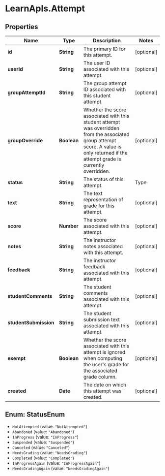 # LearnApIs.Attempt

## Properties
Name | Type | Description | Notes
------------ | ------------- | ------------- | -------------
**id** | **String** | The primary ID for this attempt. | [optional] 
**userId** | **String** | The user ID associated with this attempt. | [optional] 
**groupAttemptId** | **String** | The group attempt ID associated with this student attempt. | [optional] 
**groupOverride** | **Boolean** | Whether the score associated with this student attempt was overridden from the associated group attempt score. A value is only returned if the attempt grade is currently overridden. | [optional] 
**status** | **String** | The status of this attempt.   | Type      | Description  | --------- | --------- | | NotAttempted | none of the students in a group has submitted an attempt; applies only to group assessments | | Abandoned |   **Deprecated**: Since 9.1 SP8 unsupported status, undetermined behavior if used. | | InProgress | attempt activity has commenced, but has not been submitted for grading | | Suspended |   **Deprecated**: Since 9.1 SP8 unsupported status, undetermined behavior if used. | | Canceled |   **Deprecated**: Since 9.1 SP8 unsupported status, undetermined behavior if used. | | NeedsGrading | attempt has been submitted for grading, but has not been fully graded | | Completed | a grade has been entered for the attempt | | InProgressAgain | attempt has been graded, but more student activity occurred after the grade was entered; applies only to collaborative tools such as discussions | | NeedsGradingAgain | additional student activity occurring after a grade was entered requires that the attempt be regraded; applies only to collaborative tools such as discussions |  | [optional] 
**text** | **String** | The text representation of grade for this attempt. | [optional] 
**score** | **Number** | The score associated with this attempt. | [optional] 
**notes** | **String** | The instructor notes associated with this attempt. | [optional] 
**feedback** | **String** | The instructor feedback associated with this attempt. | [optional] 
**studentComments** | **String** | The student comments associated with this attempt. | [optional] 
**studentSubmission** | **String** | The student submission text associated with this attempt. | [optional] 
**exempt** | **Boolean** | Whether the score associated with this attempt is ignored when computing the user&#x27;s grade for the associated grade column. | [optional] 
**created** | **Date** | The date on which this attempt was created. | [optional] 

<a name="StatusEnum"></a>
## Enum: StatusEnum

* `NotAttempted` (value: `"NotAttempted"`)
* `Abandoned` (value: `"Abandoned"`)
* `InProgress` (value: `"InProgress"`)
* `Suspended` (value: `"Suspended"`)
* `Canceled` (value: `"Canceled"`)
* `NeedsGrading` (value: `"NeedsGrading"`)
* `Completed` (value: `"Completed"`)
* `InProgressAgain` (value: `"InProgressAgain"`)
* `NeedsGradingAgain` (value: `"NeedsGradingAgain"`)

